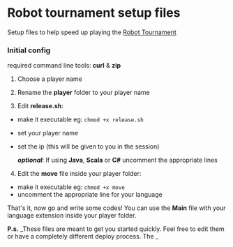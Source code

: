 Robot tournament setup files
======================

Setup files to help speed up playing the [Robot Tournament](https://github.com/mattwynne/robot_tournament)

### Initial config

required command line tools: __curl__ & __zip__

1. Choose a player name

2. Rename the __player__ folder to your player name

3. Edit __release.sh__:
 - make it executable eg: ```chmod +x release.sh```
 - set your player name
 - set the ip (this will be given to you in the session)

   ___optional___:  If using __Java__, __Scala__ or __C#__ uncomment the appropriate lines

4. Edit the __move__ file inside your player folder: 
 - make it executable eg: ```chmod +x move```
 - uncomment the appropriate line for your language

That's it, now go and write some codes! You can use the __Main__ file with your language extension inside your player folder.


__P.s.__ _These files are meant to get you started quickly. Feel free to edit them or have a completely different deploy process. The _